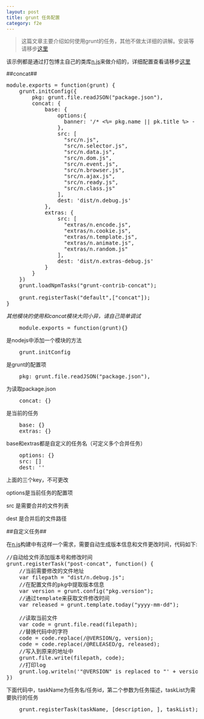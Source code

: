 ```yaml
---
layout: post
title: grunt 任务配置
category: f2e
---
```


> 这篇文章主要介绍如何使用grunt的任务，其他不做太详细的讲解。安装等请移步[这里](http://johnqing.github.io/posts/grunt-build.html)

该示例都是通过打包博主自己的类库[n.js](https://github.com/Johnqing/n.js)来做介绍的，详细配置查看请移步[这里](https://github.com/Johnqing/n.js)

##concat##

<pre>
module.exports = function(grunt) {
	grunt.initConfig({
		pkg: grunt.file.readJSON("package.json"),
		concat: {
			base: {
			    options:{
			      banner: '/* <%= pkg.name || pk.title %> - v<%= pkg.version %> - <%= pkg.homepage  %> - <%= grunt.template.today("yyyy-mm-dd") %> <%= pkg.author.name %>*/\n' 
			    },
			    src: [
			      "src/n.js",
			      "src/n.selector.js",
			      "src/n.data.js",
			      "src/n.dom.js",
			      "src/n.event.js",
			      "src/n.browser.js",
			      "src/n.ajax.js",
			      "src/n.ready.js",
			      "src/n.class.js"
			    ],
			    dest: 'dist/n.debug.js'
			},
			extras: {
				src: [
				  "extras/n.encode.js",
				  "extras/n.cookie.js",
				  "extras/n.template.js",
				  "extras/n.animate.js",
				  "extras/n.random.js"
				],
				dest: 'dist/n.extras-debug.js'
			}
		}
	})
	grunt.loadNpmTasks("grunt-contrib-concat");

  	grunt.registerTask("default",["concat"]);
}
</pre>

*其他模块的使用和cancat模块大同小异，请自己简单调试*

<pre>
	module.exports = function(grunt){}
</pre>

是nodejs中添加一个模块的方法

<pre>
	grunt.initConfig
</pre>

是grunt的配置项

<pre>
	pkg: grunt.file.readJSON("package.json"),
</pre>

为读取package.json

<pre>
	concat: {}
</pre>

是当前的任务

<pre>
	base: {}
	extras: {}
</pre>

base和extras都是自定义的任务名（可定义多个合并任务）

<pre>
	options: {}
	src: []
	dest: ''
</pre>

上面的三个key，不可更改

options是当前任务的配置项

src 是需要合并的文件列表

dest 是合并后的文件路径

##自定义任务##

在[n.js](https://github.com/Johnqing/n.js)构建中有这样一个需求，需要自动生成版本信息和文件更改时间，代码如下:

<pre>
//自动给文件添加版本号和修改时间
grunt.registerTask("post-concat", function() {
	//当前需要修改的文件地址
	var filepath = "dist/n.debug.js";
	//在配置文件的pkg中提取版本信息
	var version = grunt.config("pkg.version");
	//通过template来获取文件修改时间
	var released = grunt.template.today("yyyy-mm-dd");

	//读取当前文件
	var code = grunt.file.read(filepath);
	//替换代码中的字符
	code = code.replace(/@VERSION/g, version);
	code = code.replace(/@RELEASED/g, released);
	//写入到原来的地址中
	grunt.file.write(filepath, code);
	//打印log
	grunt.log.writeln('"@VERSION" is replaced to "' + version + '".');
})
</pre>

下面代码中，taskName为任务名/任务id，第二个参数为任务描述，taskList为需要执行的任务

<pre>
	grunt.registerTask(taskName, [description, ], taskList);
</pre>
